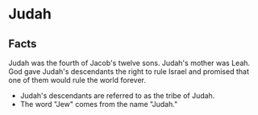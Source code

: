 # Judah

## Facts

Judah was the fourth of Jacob's twelve sons. Judah's mother was Leah. God gave Judah's descendants the right to rule Israel and promised that one of them would rule the world forever. 

* Judah's descendants are referred to as the tribe of Judah.
* The word "Jew" comes from the name "Judah."